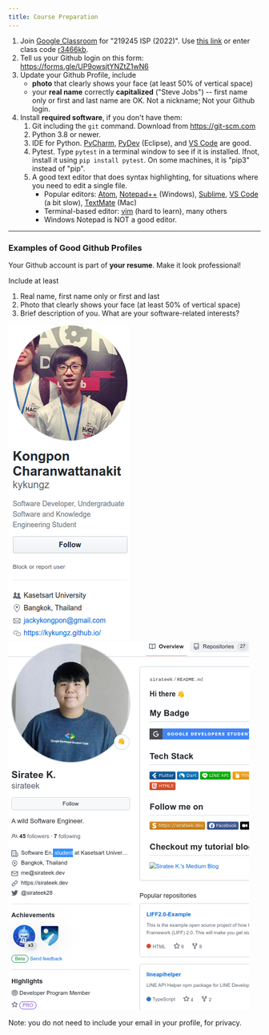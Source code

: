 ```yaml
---
title: Course Preparation
---
```


1. Join [Google Classroom](https://classroom.google.com) for "219245 ISP (2022)". Use [this link][classroom-invite] or enter class code [r3466kb][classroom-invite].
2. Tell us your Github login on this form: <https://forms.gle/UP9owsjtYNZtZ1wN6>
3. Update your Github Profile, include 
   - **photo** that clearly shows your face (at least 50% of vertical space)
   - your **real name** correctly **capitalized** ("Steve Jobs") -- first name only or first and last name are OK.  Not a nickname; Not your Github login.
4. Install **required software**, if you don't have them:
   1. Git including the `git` command. Download from <https://git-scm.com>
   2. Python 3.8 or newer.
   3. IDE for Python.  [PyCharm][], [PyDev][] (Eclipse), and [VS Code][vscode] are good.
   4. Pytest. Type `pytest` in a terminal window to see if it is installed. Ifnot, install it using `pip install pytest`. On some machines, it is "pip3" instead of "pip".
   5. A good text editor that does syntax highlighting, for situations where you need to edit a single file.
      - Popular editors: [Atom][], [Notepad++][] (Windows), [Sublime][], [VS Code][vscode] (a bit slow), [TextMate][] (Mac)
      - Terminal-based editor: [vim][] (hard to learn), many others
      - Windows Notepad is NOT a good editor.

[Atom]: https://atom.io
[Notepad++]: https://notepad-plus-plus.org
[PyCharm]: https://www.jetbrains.com/pycharm/
[PyDev]: https://www.pydev.org/
[Sublime]: https://www.sublimetext.com/
[vscode]: https://code.visualstudio.com/
[TextMate]: https://macromates.com/
[nano]: https://www.nano-editor.org/
[vim]: https://www.vim.org/

[classroom-invite]: https://classroom.google.com/c/NDk2ODk1MDE0NTgy?cjc=r3466kb

---

### Examples of Good Github Profiles

Your Github account is part of **your resume**.  Make it look professional!

Include at least

1. Real name, first name only or first and last
2. Photo that clearly shows your face (at least 50% of vertical space)
3. Brief description of you. What are your software-related interests?

![Kongpon Github Profile](../../images/Kongpon-profile.png)&emsp; 
![Siratee Github Profile](../../images/Siratee-profile.png)

Note: you do not need to include your email in your profile, for privacy.
